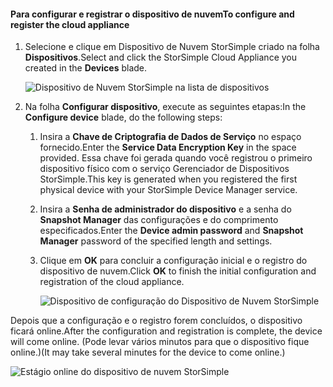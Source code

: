 #### <a name="to-configure-and-register-the-cloud-appliance"></a><span data-ttu-id="43ec7-101">Para configurar e registrar o dispositivo de nuvem</span><span class="sxs-lookup"><span data-stu-id="43ec7-101">To configure and register the cloud appliance</span></span>

1. <span data-ttu-id="43ec7-102">Selecione e clique em Dispositivo de Nuvem StorSimple criado na folha **Dispositivos**.</span><span class="sxs-lookup"><span data-stu-id="43ec7-102">Select and click the StorSimple Cloud Appliance you created in the **Devices** blade.</span></span>

    ![Dispositivo de Nuvem StorSimple na lista de dispositivos](./media/storsimple-8000-create-cloud-appliance-u2/sca-create3.png)
2. <span data-ttu-id="43ec7-104">Na folha **Configurar dispositivo**, execute as seguintes etapas:</span><span class="sxs-lookup"><span data-stu-id="43ec7-104">In the **Configure device** blade, do the following steps:</span></span>
    
    1. <span data-ttu-id="43ec7-105">Insira a **Chave de Criptografia de Dados de Serviço** no espaço fornecido.</span><span class="sxs-lookup"><span data-stu-id="43ec7-105">Enter the **Service Data Encryption Key** in the space provided.</span></span> <span data-ttu-id="43ec7-106">Essa chave foi gerada quando você registrou o primeiro dispositivo físico com o serviço Gerenciador de Dispositivos StorSimple.</span><span class="sxs-lookup"><span data-stu-id="43ec7-106">This key is generated when you registered the first physical device with your StorSimple Device Manager service.</span></span>

    2. <span data-ttu-id="43ec7-107">Insira a **Senha de administrador do dispositivo** e a senha do **Snapshot Manager** das configurações e do comprimento especificados.</span><span class="sxs-lookup"><span data-stu-id="43ec7-107">Enter the **Device admin password** and **Snapshot Manager** password of the specified length and settings.</span></span>

    3. <span data-ttu-id="43ec7-108">Clique em **OK** para concluir a configuração inicial e o registro do dispositivo de nuvem.</span><span class="sxs-lookup"><span data-stu-id="43ec7-108">Click **OK** to finish the initial configuration and registration of the cloud appliance.</span></span>
    
        ![Dispositivo de configuração do Dispositivo de Nuvem StorSimple](./media/storsimple-8000-configure-register-cloud-appliance/sca-configure1.png)

<span data-ttu-id="43ec7-110">Depois que a configuração e o registro forem concluídos, o dispositivo ficará online.</span><span class="sxs-lookup"><span data-stu-id="43ec7-110">After the configuration and registration is complete, the device will come online.</span></span> <span data-ttu-id="43ec7-111">(Pode levar vários minutos para que o dispositivo fique online.)</span><span class="sxs-lookup"><span data-stu-id="43ec7-111">(It may take several minutes for the device to come online.)</span></span>

![Estágio online do dispositivo de nuvem StorSimple](./media/storsimple-8000-configure-register-cloud-appliance/sca-configure2.png)

